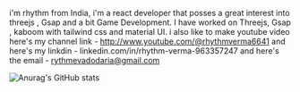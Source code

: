 i'm rhythm from India, i'm a react developer that posses a great interest into threejs , Gsap and a bit Game Development. I have worked on Threejs, Gsap , kaboom with tailwind css and material UI.
i also like to make youtube video here's my channel link - http://www.youtube.com/@rhythmverma6641 and here's my linkdin - linkedin.com/in/rhythm-verma-963357247 and here's the email - rythmevadodaria@gmail.com

![Anurag's GitHub stats](https://github-readme-stats.vercel.app/api?username=Rhythm&show=reviews,discussions_started,discussions_answered,prs_merged,prs_merged_percentage)
